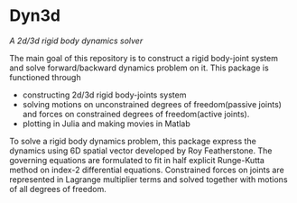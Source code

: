 # Dyn3d

*A 2d/3d rigid body dynamics solver*

The main goal of this repository is to construct a rigid body-joint system
and solve forward/backward dynamics problem on it. This package is functioned
through

- constructing 2d/3d rigid body-joints system
- solving motions on unconstrained degrees of freedom(passive joints) and
forces on constrained degrees of freedom(active joints).
- plotting in Julia and making movies in Matlab

To solve a rigid body dynamics problem, this package express the dynamics using
6D spatial vector developed by Roy Featherstone. The governing equations are
formulated to fit in half explicit Runge-Kutta method on index-2 differential
equations. Constrained forces on joints are represented in Lagrange multiplier
terms and solved together with motions of all degrees of freedom.
